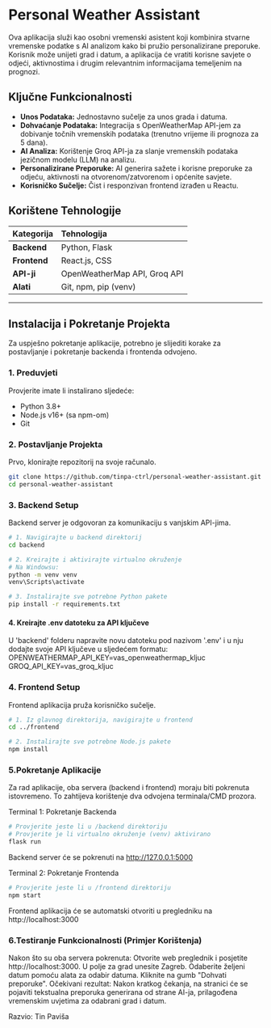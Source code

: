# Personal Weather Assistant

Ova aplikacija služi kao osobni vremenski asistent koji kombinira stvarne vremenske podatke s AI analizom kako bi pružio personalizirane preporuke. Korisnik može unijeti grad i datum, a aplikacija će vratiti korisne savjete o odjeći, aktivnostima i drugim relevantnim informacijama temeljenim na prognozi.

##  Ključne Funkcionalnosti

-   **Unos Podataka:** Jednostavno sučelje za unos grada i datuma.
-   **Dohvaćanje Podataka:** Integracija s OpenWeatherMap API-jem za dobivanje točnih vremenskih podataka (trenutno vrijeme ili prognoza za 5 dana).
-   **AI Analiza:** Korištenje Groq API-ja za slanje vremenskih podataka jezičnom modelu (LLM) na analizu.
-   **Personalizirane Preporuke:** AI generira sažete i korisne preporuke za odjeću, aktivnosti na otvorenom/zatvorenom i općenite savjete.
-   **Korisničko Sučelje:** Čist i responzivan frontend izrađen u Reactu.

## Korištene Tehnologije

| Kategorija | Tehnologija                                       |
| :--------- | :------------------------------------------------ |
| **Backend**  | Python, Flask                                   |
| **Frontend** | React.js, CSS                                   |
| **API-ji**   | OpenWeatherMap API, Groq API                    |
| **Alati**    | Git, npm, pip (venv)                            |

---

## Instalacija i Pokretanje Projekta

Za uspješno pokretanje aplikacije, potrebno je slijediti korake za postavljanje i pokretanje backenda i frontenda odvojeno.

### 1. Preduvjeti
Provjerite imate li instalirano sljedeće:
-   Python 3.8+
-   Node.js v16+ (sa npm-om)
-   Git

### 2. Postavljanje Projekta
Prvo, klonirajte repozitorij na svoje računalo.

```bash
git clone https://github.com/tinpa-ctrl/personal-weather-assistant.git
cd personal-weather-assistant
```

### 3. Backend Setup
Backend server je odgovoran za komunikaciju s vanjskim API-jima.

```bash
# 1. Navigirajte u backend direktorij
cd backend

# 2. Kreirajte i aktivirajte virtualno okruženje
# Na Windowsu:
python -m venv venv
venv\Scripts\activate

# 3. Instalirajte sve potrebne Python pakete
pip install -r requirements.txt
```
#### 4. Kreirajte .env datoteku za API ključeve
U 'backend' folderu napravite novu datoteku pod nazivom '.env'
i u nju dodajte svoje API ključeve u sljedećem formatu:
OPENWEATHERMAP_API_KEY=vas_openweathermap_kljuc
GROQ_API_KEY=vas_groq_kljuc

### 4. Frontend Setup
Frontend aplikacija pruža korisničko sučelje.

```bash
# 1. Iz glavnog direktorija, navigirajte u frontend
cd ../frontend

# 2. Instalirajte sve potrebne Node.js pakete
npm install
```

### 5.Pokretanje Aplikacije
Za rad aplikacije, oba servera (backend i frontend) moraju biti pokrenuta istovremeno. To zahtijeva korištenje dva odvojena terminala/CMD prozora.

Terminal 1: Pokretanje Backenda

```bash
# Provjerite jeste li u /backend direktoriju
# Provjerite je li virtualno okruženje (venv) aktivirano
flask run
```
Backend server će se pokrenuti na http://127.0.0.1:5000

Terminal 2: Pokretanje Frontenda

```bash
# Provjerite jeste li u /frontend direktoriju
npm start
```
Frontend aplikacija će se automatski otvoriti u pregledniku na http://localhost:3000


### 6.Testiranje Funkcionalnosti (Primjer Korištenja)
Nakon što su oba servera pokrenuta:
Otvorite web preglednik i posjetite http://localhost:3000.
U polje za grad unesite Zagreb.
Odaberite željeni datum pomoću alata za odabir datuma.
Kliknite na gumb "Dohvati preporuke".
Očekivani rezultat: Nakon kratkog čekanja, na stranici će se pojaviti tekstualna preporuka generirana od strane AI-ja, prilagođena vremenskim uvjetima za odabrani grad i datum.


Razvio: Tin Paviša